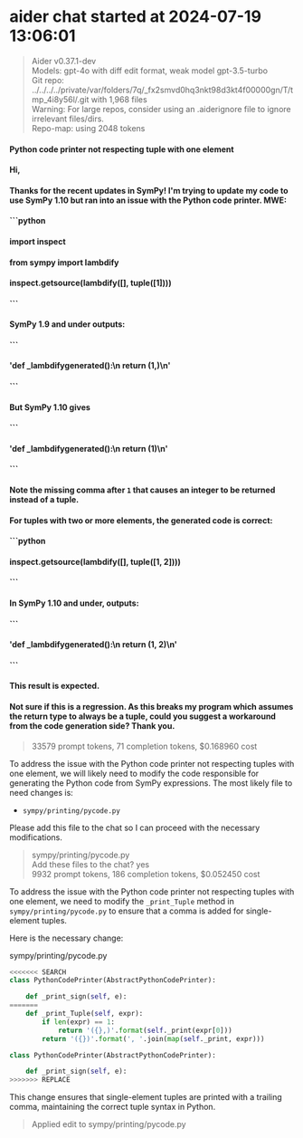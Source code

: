 
# aider chat started at 2024-07-19 13:06:01

> Aider v0.37.1-dev  
> Models: gpt-4o with diff edit format, weak model gpt-3.5-turbo  
> Git repo: ../../../../private/var/folders/7q/_fx2smvd0hq3nkt98d3kt4f00000gn/T/tmp_4i8y56l/.git with 1,968 files  
> Warning: For large repos, consider using an .aiderignore file to ignore irrelevant files/dirs.  
> Repo-map: using 2048 tokens  

#### Python code printer not respecting tuple with one element  
#### Hi,  
####   
#### Thanks for the recent updates in SymPy! I'm trying to update my code to use SymPy 1.10 but ran into an issue with the Python code printer. MWE:  
####   
####   
#### ```python  
#### import inspect  
#### from sympy import lambdify  
####   
#### inspect.getsource(lambdify([], tuple([1])))  
#### ```  
#### SymPy 1.9 and under outputs:  
#### ```  
#### 'def _lambdifygenerated():\n    return (1,)\n'  
#### ```  
####   
#### But SymPy 1.10 gives  
####   
#### ```  
#### 'def _lambdifygenerated():\n    return (1)\n'  
#### ```  
#### Note the missing comma after `1` that causes an integer to be returned instead of a tuple.   
####   
#### For tuples with two or more elements, the generated code is correct:  
#### ```python  
#### inspect.getsource(lambdify([], tuple([1, 2])))  
#### ```  
#### In SymPy  1.10 and under, outputs:  
####   
#### ```  
#### 'def _lambdifygenerated():\n    return (1, 2)\n'  
#### ```  
#### This result is expected.  
####   
#### Not sure if this is a regression. As this breaks my program which assumes the return type to always be a tuple, could you suggest a workaround from the code generation side? Thank you.  
> 33579 prompt tokens, 71 completion tokens, $0.168960 cost  

To address the issue with the Python code printer not respecting tuples with one element, we will likely need to modify the code responsible for generating the Python code from SymPy expressions. The most likely file to need changes is:

- `sympy/printing/pycode.py`

Please add this file to the chat so I can proceed with the necessary modifications.

> sympy/printing/pycode.py  
> Add these files to the chat? yes  
> 9932 prompt tokens, 186 completion tokens, $0.052450 cost  

To address the issue with the Python code printer not respecting tuples with one element, we need to modify the `_print_Tuple` method in `sympy/printing/pycode.py` to ensure that a comma is added for single-element tuples.

Here is the necessary change:

sympy/printing/pycode.py
```python
<<<<<<< SEARCH
class PythonCodePrinter(AbstractPythonCodePrinter):

    def _print_sign(self, e):
=======
    def _print_Tuple(self, expr):
        if len(expr) == 1:
            return '({},)'.format(self._print(expr[0]))
        return '({})'.format(', '.join(map(self._print, expr)))

class PythonCodePrinter(AbstractPythonCodePrinter):

    def _print_sign(self, e):
>>>>>>> REPLACE
```

This change ensures that single-element tuples are printed with a trailing comma, maintaining the correct tuple syntax in Python.

> Applied edit to sympy/printing/pycode.py  
